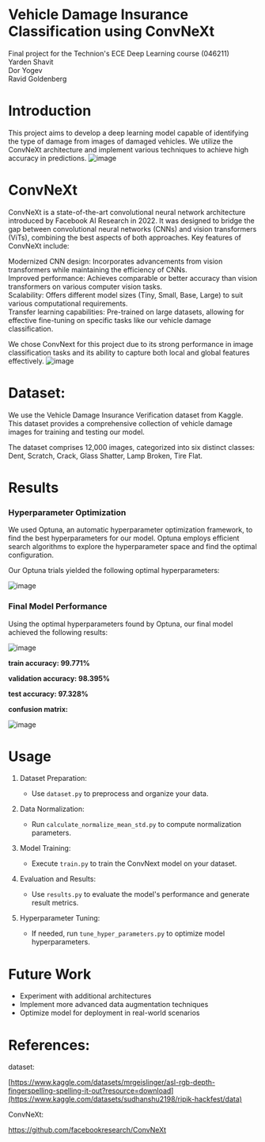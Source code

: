 # Vehicle Damage Insurance Classification using ConvNeXt
Final project for the Technion's ECE Deep Learning course (046211)
<br>
Yarden Shavit
<br>
Dor Yogev
<br>
Ravid Goldenberg

  
# Introduction

This project aims to develop a deep learning model capable of identifying the type of damage from images of damaged vehicles. We utilize the ConvNeXt architecture and implement various techniques to achieve high accuracy in predictions.
![image](https://github.com/user-attachments/assets/6d890130-87cc-46fd-9bde-b599a464ec6d)

# ConvNeXt

ConvNeXt is a state-of-the-art convolutional neural network architecture introduced by Facebook AI Research in 2022. It was designed to bridge the gap between convolutional neural networks (CNNs) and vision transformers (ViTs), combining the best aspects of both approaches.
Key features of ConvNeXt include:

Modernized CNN design: Incorporates advancements from vision transformers while maintaining the efficiency of CNNs. <br>
Improved performance: Achieves comparable or better accuracy than vision transformers on various computer vision tasks.<br>
Scalability: Offers different model sizes (Tiny, Small, Base, Large) to suit various computational requirements.<br>
Transfer learning capabilities: Pre-trained on large datasets, allowing for effective fine-tuning on specific tasks like our vehicle damage classification.

We chose ConvNext for this project due to its strong performance in image classification tasks and its ability to capture both local and global features effectively.
![image](https://github.com/user-attachments/assets/b06a2859-2f1f-4db4-b6ab-5c35de4b78c7)


# Dataset:
We use the Vehicle Damage Insurance Verification dataset from Kaggle. This dataset provides a comprehensive collection of vehicle damage images for training and testing our model.

The dataset comprises 12,000 images, categorized into six distinct classes: 
Dent,
Scratch,
Crack,
Glass Shatter,
Lamp Broken,
Tire Flat.


# Results

### Hyperparameter Optimization

We used Optuna, an automatic hyperparameter optimization framework, to find the best hyperparameters for our model. Optuna employs efficient search algorithms to explore the hyperparameter space and find the optimal configuration.

Our Optuna trials yielded the following optimal hyperparameters:

![image](https://github.com/user-attachments/assets/d5cc63d2-b605-49d3-8f5b-93ee8a6cc56d)

### Final Model Performance

Using the optimal hyperparameters found by Optuna, our final model achieved the following results:

![image](https://github.com/user-attachments/assets/5cc4365b-9c5c-49a5-84a2-3b9c30f1007c)

**train accuracy: 99.771%**

**validation accuracy: 98.395%**

**test accuracy: 97.328%** 

**confusion matrix:**

![image](https://github.com/user-attachments/assets/fc62f1cc-3f3c-4403-94f5-8b64b70e522d)



# Usage
1. Dataset Preparation:
   - Use `dataset.py` to preprocess and organize your data.

2. Data Normalization:
   - Run `calculate_normalize_mean_std.py` to compute normalization parameters.

3. Model Training:
   - Execute `train.py` to train the ConvNext model on your dataset.

4. Evaluation and Results:
   - Use `results.py` to evaluate the model's performance and generate result metrics.

5. Hyperparameter Tuning:
   - If needed, run `tune_hyper_parameters.py` to optimize model hyperparameters.

# Future Work

- Experiment with additional architectures
- Implement more advanced data augmentation techniques
- Optimize model for deployment in real-world scenarios
  
# References:

dataset:

[https://www.kaggle.com/datasets/mrgeislinger/asl-rgb-depth-fingerspelling-spelling-it-out?resource=download](https://www.kaggle.com/datasets/sudhanshu2198/ripik-hackfest/data)

ConvNeXt:

https://github.com/facebookresearch/ConvNeXt

